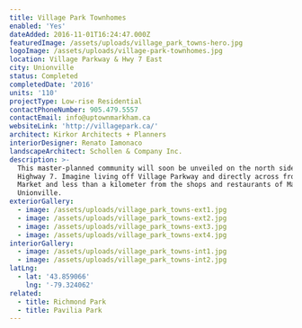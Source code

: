 ```yaml
---
title: Village Park Townhomes
enabled: 'Yes'
dateAdded: 2016-11-01T16:24:47.000Z
featuredImage: /assets/uploads/village_park_towns-hero.jpg
logoImage: /assets/uploads/village-park-townhomes.jpg
location: Village Parkway & Hwy 7 East
city: Unionville
status: Completed
completedDate: '2016'
units: '110'
projectType: Low-rise Residential
contactPhoneNumber: 905.479.5557
contactEmail: info@uptownmarkham.ca
websiteLink: 'http://villagepark.ca/'
architect: Kirkor Architects + Planners
interiorDesigner: Renato Iamonaco
landscapeArchitect: Schollen & Company Inc.
description: >-
  This master-planned community will soon be unveiled on the north side of
  Highway 7. Imagine living off Village Parkway and directly across from Uptown
  Market and less than a kilometer from the shops and restaurants of Main Street
  Unionville.
exteriorGallery:
  - image: /assets/uploads/village_park_towns-ext1.jpg
  - image: /assets/uploads/village_park_towns-ext2.jpg
  - image: /assets/uploads/village_park_towns-ext3.jpg
  - image: /assets/uploads/village_park_towns-ext4.jpg
interiorGallery:
  - image: /assets/uploads/village_park_towns-int1.jpg
  - image: /assets/uploads/village_park_towns-int2.jpg
latLng:
  - lat: '43.859066'
    lng: '-79.324062'
related:
  - title: Richmond Park
  - title: Pavilia Park
---
```


